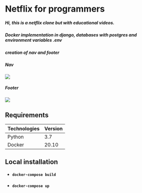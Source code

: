 # Netflix for programmers

##### Hi, this is a netflix clone but with educational videos.

##### Docker implementation in django, databases with postgres and environment variables .env

##### creation of nav and footer
##### Nav
![](https://i.imgur.com/sheX5Ni.png)

##### Footer
![](https://i.imgur.com/thhYgAI.png)

## Requirements
| Technologies  | Version |
| ------------- | ------------- |
| Python  | 3.7  |
| Docker | 20.10  |

## Local installation
- #### `docker-compose build`

- #### `docker-compose up`
